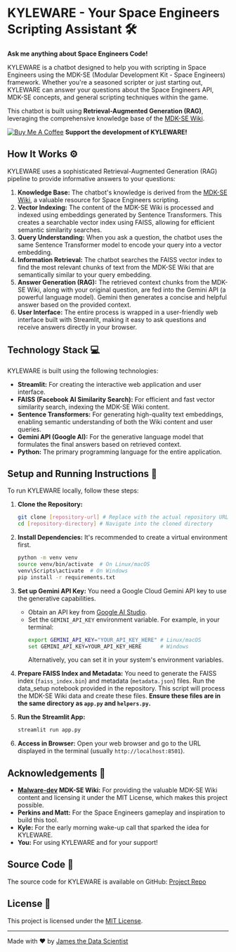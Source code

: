 # KYLEWARE - Your Space Engineers Scripting Assistant 🛠️

**Ask me anything about Space Engineers Code!**

KYLEWARE is a chatbot designed to help you with scripting in Space Engineers using the MDK-SE (Modular Development Kit - Space Engineers) framework.  Whether you're a seasoned scripter or just starting out, KYLEWARE can answer your questions about the Space Engineers API, MDK-SE concepts, and general scripting techniques within the game.

This chatbot is built using **Retrieval-Augmented Generation (RAG)**, leveraging the comprehensive knowledge base of the [MDK-SE Wiki](https://github.com/malware-dev/MDK-SE/wiki).

[![Buy Me A Coffee](https://img.buymeacoffee.com/button-api/?text=Buy%20me%20a%20coffee&emoji=&slug=labadorf&button_colour=FFDD00&font_colour=000000&font_family=Cookie&outline_colour=000000&coffee_colour=ffffff)](https://www.buymeacoffee.com/labadorf)
**Support the development of KYLEWARE!**

## How It Works ⚙️

KYLEWARE uses a sophisticated Retrieval-Augmented Generation (RAG) pipeline to provide informative answers to your questions:

1.  **Knowledge Base:** The chatbot's knowledge is derived from the [MDK-SE Wiki](https://github.com/malware-dev/MDK-SE/wiki), a valuable resource for Space Engineers scripting.
2.  **Vector Indexing:**  The content of the MDK-SE Wiki is processed and indexed using embeddings generated by Sentence Transformers. This creates a searchable vector index using FAISS, allowing for efficient semantic similarity searches.
3.  **Query Understanding:** When you ask a question, the chatbot uses the same Sentence Transformer model to encode your query into a vector embedding.
4.  **Information Retrieval:**  The chatbot searches the FAISS vector index to find the most relevant chunks of text from the MDK-SE Wiki that are semantically similar to your query embedding.
5.  **Answer Generation (RAG):** The retrieved context chunks from the MDK-SE Wiki, along with your original question, are fed into the Gemini API (a powerful language model). Gemini then generates a concise and helpful answer based on the provided context.
6.  **User Interface:**  The entire process is wrapped in a user-friendly web interface built with Streamlit, making it easy to ask questions and receive answers directly in your browser.

## Technology Stack 💻

KYLEWARE is built using the following technologies:

*   **Streamlit:**  For creating the interactive web application and user interface.
*   **FAISS (Facebook AI Similarity Search):** For efficient and fast vector similarity search, indexing the MDK-SE Wiki content.
*   **Sentence Transformers:** For generating high-quality text embeddings, enabling semantic understanding of both the Wiki content and user queries.
*   **Gemini API (Google AI):**  For the generative language model that formulates the final answers based on retrieved context.
*   **Python:** The primary programming language for the entire application.

## Setup and Running Instructions 🚀

To run KYLEWARE locally, follow these steps:

1.  **Clone the Repository:**
    ```bash
    git clone [repository-url] # Replace with the actual repository URL
    cd [repository-directory] # Navigate into the cloned directory
    ```

2.  **Install Dependencies:**
    It's recommended to create a virtual environment first.
    ```bash
    python -m venv venv
    source venv/bin/activate  # On Linux/macOS
    venv\Scripts\activate  # On Windows
    pip install -r requirements.txt
    ```

3.  **Set up Gemini API Key:**
    You need a Google Cloud Gemini API key to use the generative capabilities.
    *   Obtain an API key from [Google AI Studio](https://makersuite.google.com/app/apikey).
    *   Set the `GEMINI_API_KEY` environment variable.  For example, in your terminal:
        ```bash
        export GEMINI_API_KEY="YOUR_API_KEY_HERE" # Linux/macOS
        set GEMINI_API_KEY=YOUR_API_KEY_HERE      # Windows
        ```
        Alternatively, you can set it in your system's environment variables.

4.  **Prepare FAISS Index and Metadata:**
    You need to generate the FAISS index (`faiss_index.bin`) and metadata (`metadata.json`) files. Run the data_setup notebook provided in the repository. This script will process the MDK-SE Wiki data and create these files. **Ensure these files are in the same directory as `app.py` and `helpers.py`.**

5.  **Run the Streamlit App:**
    ```bash
    streamlit run app.py
    ```

6.  **Access in Browser:**
    Open your web browser and go to the URL displayed in the terminal (usually `http://localhost:8501`).

## Acknowledgements 🙏

*   **[Malware-dev](https://github.com/malware-dev/) MDK-SE Wiki:**  For providing the valuable MDK-SE Wiki content and licensing it under the MIT License, which makes this project possible.
*   **Perkins and Matt:** For the Space Engineers gameplay and inspiration to build this tool.
*   **Kyle:** For the early morning wake-up call that sparked the idea for KYLEWARE.
*   **You:** For using KYLEWARE and for your support!

## Source Code 📂

The source code for KYLEWARE is available on GitHub: [Project Repo](https://github.com/JLabadorf/SEVibeCoder/)

## License 📜

This project is licensed under the [MIT License](LICENSE).

---

Made with ❤️ by [James the Data Scientist](https://jamesthedatascientist.com)
